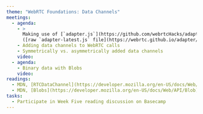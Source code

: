 ```yaml
---
theme: "WebRTC Foundations: Data Channels"
meetings:
  - agenda:
    - >
      Making use of [`adapter.js`](https://github.com/webrtcHacks/adapter)
      ([raw `adapter-latest.js` file](https://webrtc.github.io/adapter/adapter-latest.js))
    - Adding data channels to WebRTC calls
    - Symmetrically vs. asymmetrically added data channels
    video:
  - agenda:
    - Binary data with Blobs
    video:
readings:
  - MDN, [RTCDataChannel](https://developer.mozilla.org/en-US/docs/Web/API/RTCDataChannel)
  - MDN, [Blobs](https://developer.mozilla.org/en-US/docs/Web/API/Blob)
tasks:
  - Participate in Week Five reading discussion on Basecamp
---
```

